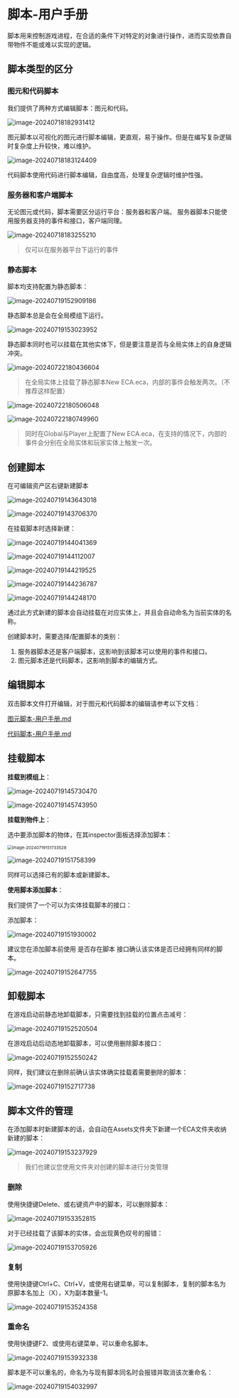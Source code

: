 # 脚本-用户手册

脚本用来控制游戏进程，在合适的条件下对特定的对象进行操作，进而实现依靠自带物件不能或难以实现的逻辑。

## 脚本类型的区分

### 图元和代码脚本

我们提供了两种方式编辑脚本：图元和代码。

![image-20240718182931412](./img/image-20240718182931412.png)

图元脚本以可视化的图元进行脚本编辑，更直观，易于操作。但是在编写复杂逻辑时复杂度上升较快，难以维护。

![image-20240718183124409](./img/image-20240718183124409.png)

代码脚本使用代码进行脚本编辑，自由度高，处理复杂逻辑时维护性强。

### 服务器和客户端脚本

无论图元或代码，脚本需要区分运行平台：服务器和客户端。
服务器脚本只能使用服务器支持的事件和接口，客户端同理。

![image-20240718183255210](./img/image-20240718183255210.png)

> 仅可以在服务器平台下运行的事件

### **静态脚本**

脚本均支持配置为静态脚本：

![image-20240719152909186](./img/image-20240719152909186.png)

静态脚本总是会在全局模组下运行。

![image-20240719153023952](./img/image-20240719153023952.png)

静态脚本同时也可以挂载在其他实体下，但是要注意是否与全局实体上的自身逻辑冲突。

![image-20240722180436604](./img/image-20240722180436604.png)

> 在全局实体上挂载了静态脚本New ECA.eca，内部的事件会触发两次。（不推荐这样配置）

![image-20240722180506048](./img/image-20240722180506048.png)

![image-20240722180749960](./img/image-20240722180749960.png)

> 同时在Global与Player上配置了New ECA.eca，在支持的情况下，内部的事件会分别在全局实体和玩家实体上触发一次。

## 创建脚本

在可编辑资产区右键新建脚本

![image-20240719143643018](./img/image-20240719143643018.png)

![image-20240719143706370](./img/image-20240719143706370.png)

在挂载脚本时选择新建：

![image-20240719144041369](./img/image-20240719144041369.png)

![image-20240719144112007](./img/image-20240719144112007.png)

![image-20240719144219525](./img/image-20240719144219525.png)

![image-20240719144236787](./img/image-20240719144236787.png)

![image-20240719144248170](./img/image-20240719144248170.png)

通过此方式新建的脚本会自动挂载在对应实体上，并且会自动命名为当前实体的名称。

创建脚本时，需要选择/配置脚本的类别：

1. 服务器脚本还是客户端脚本，这影响到该脚本可以使用的事件和接口。
2. 图元脚本还是代码脚本，这影响到脚本的编辑方式。

## 编辑脚本

双击脚本文件打开编辑，对于图元和代码脚本的编辑请参考以下文档：

[图元脚本-用户手册.md](图元脚本-用户手册.md) 

[代码脚本-用户手册.md](代码脚本-用户手册.md) 

## 挂载脚本

**挂载到模组上**：

![image-20240719145730470](./img/image-20240719145730470.png)

![image-20240719145743950](./img/image-20240719145743950.png)

**挂载到物件上**：

选中要添加脚本的物体，在其inspector面板选择添加脚本：

<img src="./img/image-20240719151733528.png" alt="image-20240719151733528" style="zoom:67%;" />

![image-20240719151758399](./img/image-20240719151758399.png)

同样可以选择已有的脚本或新建脚本。

**使用脚本添加脚本**：

我们提供了一个可以为实体挂载脚本的接口：

添加脚本：

![image-20240719151930002](./img/image-20240719151930002.png)

建议您在添加脚本前使用 是否存在脚本 接口确认该实体是否已经拥有同样的脚本。

![image-20240719152647755](./img/image-20240719152647755.png)

## 卸载脚本

在游戏启动前静态地卸载脚本，只需要找到挂载的位置点击减号：

![image-20240719152520504](./img/image-20240719152520504.png)

在游戏启动后动态地卸载脚本，可以使用删除脚本接口：

![image-20240719152550242](./img/image-20240719152550242.png)

同样，我们建议在删除前确认该实体确实挂载着需要删除的脚本：

![image-20240719152717738](./img/image-20240719152717738.png)

## 脚本文件的管理

在添加脚本时新建脚本的话，会自动在Assets文件夹下新建一个ECA文件夹收纳新建的脚本：

![image-20240719153237929](./img/image-20240719153237929.png)

> 我们也建议您使用文件夹对创建的脚本进行分类管理

### 删除

使用快捷键Delete、或右键资产中的脚本，可以删除脚本：

![image-20240719153352815](./img/image-20240719153352815.png)

对于已经挂载了该脚本的实体，会出现黄色叹号的报错：

![image-20240719153705926](./img/image-20240719153705926.png)

### 复制

使用快捷键Ctrl+C、Ctrl+V，或使用右键菜单，可以复制脚本，复制的脚本名为原脚本名加上（X），X为副本数量-1。

![image-20240719153524358](./img/image-20240719153524358.png)

### 重命名

使用快捷键F2、或使用右键菜单，可以重命名脚本。

![image-20240719153932338](./img/image-20240719153932338.png)

脚本是不可以重名的，命名为与现有脚本同名时会报错并取消该次重命名：

![image-20240719154032997](./img/image-20240719154032997.png)
